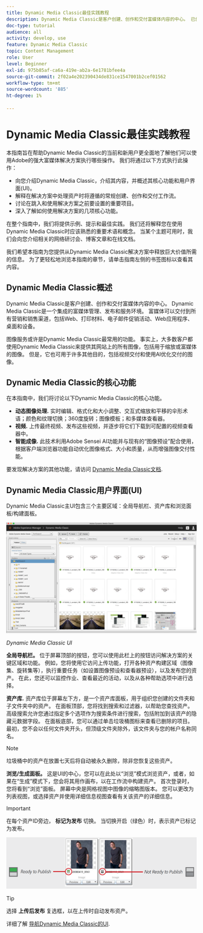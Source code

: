 ```yaml
---
title: Dynamic Media Classic最佳实践教程
description: Dynamic Media Classic是客户创建、创作和交付富媒体内容的中心。 已创建此最佳实践教程，以帮助Dynamic Media Classic的当前和新用户更全面地了解他们可以使用Adobe这一功能强大的富媒体解决方案执行哪些操作。 在本教程的这一部分中，您将学习Dynamic Media Classic的概念，并简要了解其核心功能和用户界面。
doc-type: tutorial
audience: all
activity: develop, use
feature: Dynamic Media Classic
topic: Content Management
role: User
level: Beginner
exl-id: 975b85af-ca6a-419e-ab2a-6e1781bfee4a
source-git-commit: 2f02a4e202390434de831ce1547001b2cef01562
workflow-type: tm+mt
source-wordcount: '885'
ht-degree: 1%

---
```


# Dynamic Media Classic最佳实践教程

本指南旨在帮助Dynamic Media Classic的当前和新用户更全面地了解他们可以使用Adobe的强大富媒体解决方案执行哪些操作。 我们将通过以下方式执行此操作：

- 向您介绍Dynamic Media Classic，介绍其内容，并概述其核心功能和用户界面(UI)。
- 解释在解决方案中处理资产时将遵循的常规创建、创作和交付工作流。
- 讨论在跳入和使用解决方案之前要设置的重要项目。
- 深入了解如何使用解决方案的几项核心功能。

在整个指南中，我们将提供示例、提示和最佳实践。 我们还将解释您在使用Dynamic Media Classic时应该熟悉的重要术语和概念。 当某个主题可用时，我们会向您介绍相关的网络研讨会、博客文章和在线文档。

我们希望本指南为您提供从Dynamic Media Classic解决方案中释放巨大价值所需的信息。 为了更轻松地浏览本指南的章节，请单击指南左侧的书签图标以查看其内容。

## Dynamic Media Classic概述

Dynamic Media Classic是客户创建、创作和交付富媒体内容的中心。 Dynamic Media Classic是一个集成的富媒体管理、发布和服务环境。 富媒体可以交付到所有营销和销售渠道，包括Web、打印材料、电子邮件促销活动、Web应用程序、桌面和设备。

图像服务或许是Dynamic Media Classic最常用的功能。 事实上，大多数客户都使用Dynamic Media Classic来提供其网站上的所有图像，包括用于缩放或富媒体的图像。 但是，它也可用于许多其他目的，包括视频交付和使用AI优化交付的图像。

## Dynamic Media Classic的核心功能

在本指南中，我们将讨论以下Dynamic Media Classic的核心功能。

- **动态图像处理.** 实时编辑、格式化和大小调整、交互式缩放和平移的伞形术语；颜色和纹理切换；360度旋转；图像模板；和多媒体查看器。
- **视频.** 上传最终视频、发布这些视频，并逐步将它们下载到可配置的视频查看器中。
- **智能成像.** 此技术利用Adobe Sensei AI功能并与现有的“图像预设”配合使用，根据客户端浏览器功能自动优化图像格式、大小和质量，从而增强图像交付性能。

要发现解决方案的其他功能，请访问 [Dynamic Media Classic文档](https://experienceleague.adobe.com/docs/dynamic-media-classic/using/intro/introduction.html).

## Dynamic Media Classic用户界面(UI)

Dynamic Media Classic主UI包含三个主要区域：全局导航栏、资产库和浏览面板/构建面板。

![图像](assets/overview/overview-dmc-ui-ew.png)

_Dynamic Media Classic UI_

**全局导航栏。** 位于屏幕顶部的按钮，您可以使用此栏上的按钮访问解决方案的关键区域和功能。 例如，您将使用它访问上传功能，打开各种资产构建区域（图像集、旋转集等），执行重要任务（如设置图像预设和查看器预设），以及发布您的资产。 在此，您还可以监控作业、查看最近的活动，以及从各种帮助选项中进行选择。

**资产库.** 资产库位于屏幕左下方，是一个资产库面板，用于组织您创建的文件夹和子文件夹中的资产。 在面板顶部，您将找到搜索和过滤器，以帮助您查找资产。 高级搜索允许您通过指定多个选项作为搜索条件进行搜索，包括附加到该资产的隐藏元数据字段。 在面板底部，您可以通过单击垃圾桶图标来查看已删除的项目。 最初，您不会以任何文件夹开头，但顶级文件夹除外，该文件夹与您的帐户名称同名。

>[!NOTE]
>
>垃圾桶中的资产在放置七天后将自动被永久删除，除非您恢复这些资产。

**浏览/生成面板。** 这是UI的中心，您可以在此处以“浏览”模式浏览资产，或者，如果在“生成”模式下，您会将其用作画布，以在工作流中构建资产。 首次登录时，您将看到“浏览”面板。 屏幕中央是网格视图中图像的缩略图版本。 您可以更改为列表视图，或选择资产并使用详细信息视图查看有关该资产的详细信息。

>[!IMPORTANT]
>
>在每个资产ID旁边， **标记为发布** 切换。 当切换开启（绿色）时，表示资产已标记为发布。

![图像](assets/overview/overview-mark-for-publish.png)

>[!TIP]
>
>选择 **上传后发布** 复选框，以在上传时自动发布资产。

详细了解 [导航Dynamic Media Classic的UI](https://experienceleague.adobe.com/docs/dynamic-media-classic/using/getting-started/navigation-basics.html).
